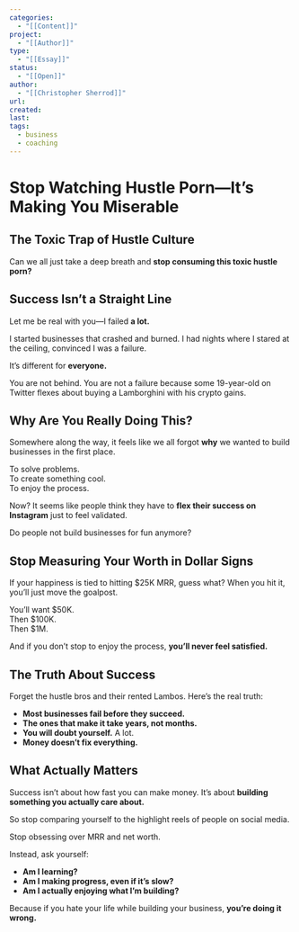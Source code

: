 ```yaml
---
categories:
  - "[[Content]]"
project:
  - "[[Author]]"
type:
  - "[[Essay]]"
status:
  - "[[Open]]"
author:
  - "[[Christopher Sherrod]]"
url: 
created:
last:
tags:
  - business
  - coaching
---
```

# **Stop Watching Hustle Porn—It’s Making You Miserable**  

## **The Toxic Trap of Hustle Culture**  

Can we all just take a deep breath and **stop consuming this toxic hustle porn?**  

## **Success Isn’t a Straight Line**  

Let me be real with you—I failed **a lot.**  

I started businesses that crashed and burned. I had nights where I stared at the ceiling, convinced I was a failure.  

It’s different for **everyone.**  

You are not behind. You are not a failure because some 19-year-old on Twitter flexes about buying a Lamborghini with his crypto gains.  

## **Why Are You Really Doing This?**  

Somewhere along the way, it feels like we all forgot **why** we wanted to build businesses in the first place.  

To solve problems.  
To create something cool.  
To enjoy the process.  

Now? It seems like people think they have to **flex their success on Instagram** just to feel validated.  

Do people not build businesses for fun anymore?  

## **Stop Measuring Your Worth in Dollar Signs**  

If your happiness is tied to hitting $25K MRR, guess what? When you hit it, you’ll just move the goalpost.  

You’ll want $50K.  
Then $100K.  
Then $1M.  

And if you don’t stop to enjoy the process, **you’ll never feel satisfied.**  

## **The Truth About Success**  

Forget the hustle bros and their rented Lambos. Here’s the real truth:  

- **Most businesses fail before they succeed.**  
- **The ones that make it take years, not months.**  
- **You will doubt yourself.** A lot.  
- **Money doesn’t fix everything.**  

## **What Actually Matters**  

Success isn’t about how fast you can make money. It’s about **building something you actually care about.**  

So stop comparing yourself to the highlight reels of people on social media.  

Stop obsessing over MRR and net worth.  

Instead, ask yourself:  

- **Am I learning?**  
- **Am I making progress, even if it’s slow?**  
- **Am I actually enjoying what I’m building?**  

Because if you hate your life while building your business, **you’re doing it wrong.**